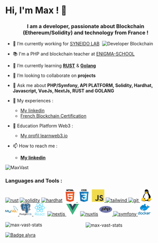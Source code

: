 # Hi, I'm Max ! 👋

<h3 align="center">I am a developer, passionate about Blockchain (Ethereum/Solidity) and technology from France !</h3>

<img align="right" src="https://bafybeibbnd4v3zbmuyawdxemgezvuhwmso6pyq3o5cni2qugszcoxms65y.ipfs.nftstorage.link/_b37c3fa2-9381-4ed4-8d82-bd33b572697d.jpeg" alt="Developer Blockchain" width="200px" height="auto" />

- 🔭 I’m currently working for <a href="https://www.syneidolab.com/" target="blank">SYNEIDO LAB</a>
- 📚 I'm a PHP and blockchain teacher at <a href="https://www.enigma-school.com/" target="blank">ENIGMA-SCHOOL</a>
- 🌱 I’m currently learning <a href="https://www.rust-lang.org/" target="blank">**RUST**</a> & <a href="https://go.dev/" target="blank">**Golang**</a>
- 👯 I’m looking to collaborate on **projects**
- 💬 Ask me about **PHP/Symfony, API PLATFORM, Solidity, Hardhat, Javascript, VueJs, NextJs, RUST and GOLANG**
- 📄 My experiences :
    - [My linkedin](https://www.linkedin.com/in/maxence-vast-3b5509b2/)
    - [French Blockchain Certification](https://certificate.bcdiploma.com/check/BA459C42FC93266BBA38C7939187BF67AEF6BFA9B695F9F90CA3F03771128853aW1ZSnVVa1JrNFgrd1Eyak4wRG1BU0o2VnhnaEx0S0NDTzB5WnJWS2hmV2J0Snl5)
      
- 📄 Education Platform Web3 :
    - [My profil learnweb3.io](https://learnweb3.io/u/MaxVst/)
- 📫 How to reach me :
    - **[My linkedin](https://www.linkedin.com/in/maxence-vast-3b5509b2/)**

<p align="left"> <img src="https://komarev.com/ghpvc/?username=MaxVast&label=Profile%20views&style=flat" alt="MaxVast" /> </p>

<h3 align="left">Languages and Tools :</h3>
<div align="left">
<a href="https://www.rust-lang.org/" target="blank"><img src="https://www.rust-lang.org/static/images/rust-logo-blk.svg" alt="rust" width="40" height="40"/></a>
<a href="https://soliditylang.org/" target="blank"><img src="https://upload.wikimedia.org/wikipedia/commons/9/98/Solidity_logo.svg" alt="solidity" width="40" height="40"/></a>
<a href="https://hardhat.org/" target="blank"><img src="https://user-images.githubusercontent.com/176499/96893278-ebc67580-1460-11eb-9530-d5df3a3d65d0.png" alt="hardhat" width="15%" height="auto"/></a> 
<a href="https://www.w3.org/html/" target="blank" rel="noreferrer"> <img src="https://raw.githubusercontent.com/devicons/devicon/master/icons/html5/html5-original-wordmark.svg" alt="html5" width="40" height="40"/> </a>
<a href="https://www.w3schools.com/css/" target="blank" rel="noreferrer"> <img src="https://raw.githubusercontent.com/devicons/devicon/master/icons/css3/css3-original-wordmark.svg" alt="css3" width="40" height="40"/></a>
<a href="https://developer.mozilla.org/en-US/docs/Web/JavaScript" target="blank" rel="noreferrer"> <img src="https://raw.githubusercontent.com/devicons/devicon/master/icons/javascript/javascript-original.svg" alt="javascript" width="40" height="40"/> </a>
<a href="https://tailwindcss.com/" target="blank" rel="noreferrer"> <img src="https://www.vectorlogo.zone/logos/tailwindcss/tailwindcss-icon.svg" alt="tailwind" width="40" height="40"/> </a>
<a href="https://git-scm.com/" target="blank" rel="noreferrer"> <img src="https://www.vectorlogo.zone/logos/git-scm/git-scm-icon.svg" alt="git" width="40" height="40"/> </a>  <a href="https://www.linux.org/" target="_blank" rel="noreferrer"> <img src="https://raw.githubusercontent.com/devicons/devicon/master/icons/linux/linux-original.svg" alt="linux" width="40" height="40"/> </a> <a href="https://www.mysql.com/" target="blank" rel="noreferrer"> <img src="https://raw.githubusercontent.com/devicons/devicon/master/icons/mysql/mysql-original-wordmark.svg" alt="mysql" width="40" height="40"/> </a>   <a href="https://www.postgresql.org" target="_blank" rel="noreferrer"> <img src="https://raw.githubusercontent.com/devicons/devicon/master/icons/postgresql/postgresql-original-wordmark.svg" alt="postgresql" width="40" height="40"/> </a> 
<a href="https://reactjs.org/" target="blank" rel="noreferrer"> <img src="https://raw.githubusercontent.com/devicons/devicon/master/icons/react/react-original-wordmark.svg" alt="react" width="40" height="40"/></a>
<a href="https://nextjs.org/" target="blank"  rel="noreferrer"> <img src="https://upload.wikimedia.org/wikipedia/commons/thumb/8/8e/Nextjs-logo.svg/langfr-120px-Nextjs-logo.svg.png" alt="nextjs" width="40" height="40" style="max-width:100%;"> </a>
<a href="https://vuejs.org/" target="blank" rel="noreferrer"> <img src="https://raw.githubusercontent.com/github/explore/80688e429a7d4ef2fca1e82350fe8e3517d3494d/topics/vue/vue.png" alt="vuejs" width="40" height="40"/></a>
<a href="https://nuxt.com/" target="blank" rel="noreferrer"> <img src="https://avatars.githubusercontent.com/u/23360933?s=64&v=4" alt="nuxtjs" width="40" height="40"/></a>
<a href="https://www.php.net" target="blank" rel="noreferrer"> <img src="https://raw.githubusercontent.com/devicons/devicon/master/icons/php/php-original.svg" alt="php" width="40" height="40"/> </a>
<a href="https://symfony.com" target="blank" rel="noreferrer"> <img src="https://symfony.com/logos/symfony_black_03.svg" alt="symfony" width="40" height="40"/> </a>
<a href="https://www.docker.com/" target="blank" rel="noreferrer"> <img src="https://raw.githubusercontent.com/github/explore/80688e429a7d4ef2fca1e82350fe8e3517d3494d/topics/docker/docker.png" alt="docker" width="40" height="40"/> </a> 
</div>
<br/>

<div align="center">
    <img align="left" src="https://github-readme-stats.vercel.app/api?username=MaxVast&show_icons=true&locale=en&hide=contribs&rank_icon=github&theme=cobalt&hide_border=true" alt="max-vast-stats" />
    <img align="center" src="https://github-readme-stats.vercel.app/api/top-langs/?username=MaxVast&layout=compact&theme=cobalt&hide_border=true" alt="max-vast-stats" /></p>
    
<p align="left">
        <a href="https://certificate.bcdiploma.com/check/BA459C42FC93266BBA38C7939187BF67AEF6BFA9B695F9F90CA3F03771128853aW1ZSnVVa1JrNFgrd1Eyak4wRG1BU0o2VnhnaEx0S0NDTzB5WnJWS2hmV2J0Snl5" rel="noreferrer">
            <img src="https://bafybeibwkktgym6eg3fbeedffd2aduopukhqfgb6kg7cccufg6ha7izvra.ipfs.nftstorage.link/badge_alyra.png" alt="Badge alyra" width="150px" height="auto" />
        </a>
    </p>
</div>




  
